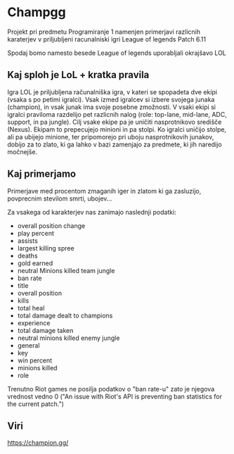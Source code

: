 # Champgg

Projekt pri predmetu Programiranje 1 namenjen primerjavi razlicnih karaterjev v priljubljeni racunalniski igri League of legends
Patch 6.11

Spodaj bomo namesto besede League of legends uporabljali okrajšavo LOL

## Kaj sploh je LoL + kratka pravila

Igra LOL je priljubljena računalniška igra, v kateri se spopadeta dve ekipi (vsaka s po petimi igralci). Vsak izmed igralcev si izbere svojega junaka (champion), in vsak junak ima svoje posebne zmožnosti. V vsaki ekipi si igralci praviloma razdelijo pet razlicnih nalog (role: top-lane, mid-lane, ADC, support, in pa jungle). Cilj vsake ekipe pa je uničiti nasprotnikovo središče (Nexus). Ekipam to prepecujejo minioni in pa stolpi. Ko igralci uničijo stolpe, ali pa ubijejo minione, ter pripomorejo pri uboju nasprotnikovih junakov, dobijo za to zlato, ki ga lahko v bazi zamenjajo za predmete, ki jih naredijo močnejše.

## Kaj primerjamo

Primerjave med procentom zmaganih iger in zlatom ki ga zasluzijo, povprecnim stevilom smrti, ubojev...

Za vsakega od karakterjev nas zanimajo naslednji podatki:
* overall position change
* play percent
* assists
* largest killing spree
* deaths
* gold earned
* neutral Minions killed team jungle
* ban rate
* title
* overall position
* kills
* total heal
* total damage dealt to champions
* experience
* total damage taken
* neutral minions killed enemy jungle
* general
* key
* win percent
* minions killed
* role

Trenutno Riot games ne posilja podatkov o "ban rate-u" zato je njegova vrednost vedno 0 ("An issue with Riot's API is preventing ban statistics for the current patch.")

## Viri
https://champion.gg/